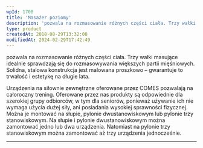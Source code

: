 ```yaml
---
wpId: 1708
title: 'Masażer poziomy'
description: 'pozwala na rozmasowanie różnych części ciała. Trzy wałki masujące idealnie sprawdzają się do rozmasowywania większych partii mięśniowych. Solidna, stalowa konstrukcja jest malowana proszkowo – gwarantuje to trwałość i estetykę na długie lata. Urządzenia na siłownie zewnętrzne oferowane przez COMES pozwalają na całoroczny trening. Oferowane przez nas produkty są odpowiednie dla szerokiej grupy odbiorców, w tym ...'
type: product
createdAt: 2018-08-29T13:32:08
modifiedAt: 2024-02-29T17:42:49
---
```



pozwala na rozmasowanie różnych części ciała. Trzy wałki masujące idealnie sprawdzają się do rozmasowywania większych partii mięśniowych. Solidna, stalowa konstrukcja jest malowana proszkowo – gwarantuje to trwałość i estetykę na długie lata.

Urządzenia na siłownie zewnętrzne oferowane przez COMES pozwalają na całoroczny trening. Oferowane przez nas produkty są odpowiednie dla szerokiej grupy odbiorców, w tym dla seniorów, ponieważ używanie ich nie wymaga użycia dużej siły, ani posiadania wysokiej sprawności fizycznej. Można je montować na słupie, pylonie dwustanowiskowym lub pylonie trzy stanowiskowym. Na słupie i pylonie dwustanowiskowym można zamontować jedno lub dwa urządzenia. Natomiast na pylonie trzy stanowiskowym można zamontować aż trzy urządzenia jednocześnie.

* * *